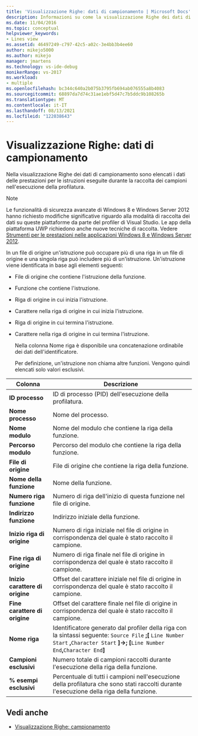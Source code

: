 ```yaml
---
title: 'Visualizzazione Righe: dati di campionamento | Microsoft Docs'
description: Informazioni su come la visualizzazione Righe dei dati di campionamento elenca i dati sulle prestazioni per le istruzioni in esecuzione quando i campioni sono stati raccolti nell'esecuzione della profilatura.
ms.date: 11/04/2016
ms.topic: conceptual
helpviewer_keywords:
- Lines view
ms.assetid: 46497249-c797-42c5-a02c-3e4bb3b4ee60
author: mikejo5000
ms.author: mikejo
manager: jmartens
ms.technology: vs-ide-debug
monikerRange: vs-2017
ms.workload:
- multiple
ms.openlocfilehash: bc344c640a2b075b3795fb694ab076555a8b4083
ms.sourcegitcommit: 68897da7d74c31ae1ebf5d47c7b5ddc9b108265b
ms.translationtype: MT
ms.contentlocale: it-IT
ms.lasthandoff: 08/13/2021
ms.locfileid: "122038643"
---
```

# <a name="lines-view---sampling-data"></a>Visualizzazione Righe: dati di campionamento
Nella visualizzazione Righe dei dati di campionamento sono elencati i dati delle prestazioni per le istruzioni eseguite durante la raccolta dei campioni nell'esecuzione della profilatura.

> [!NOTE]
> Le funzionalità di sicurezza avanzate di Windows 8 e Windows Server 2012 hanno richiesto modifiche significative riguardo alla modalità di raccolta dei dati su queste piattaforme da parte del profiler di Visual Studio. Le app della piattaforma UWP richiedono anche nuove tecniche di raccolta. Vedere [Strumenti per le prestazioni nelle applicazioni Windows 8 e Windows Server 2012](../profiling/performance-tools-on-windows-8-and-windows-server-2012-applications.md).

 In un file di origine un'istruzione può occupare più di una riga in un file di origine e una singola riga può includere più di un'istruzione. Un'istruzione viene identificata in base agli elementi seguenti:

- File di origine che contiene l'istruzione della funzione.

- Funzione che contiene l'istruzione.

- Riga di origine in cui inizia l'istruzione.

- Carattere nella riga di origine in cui inizia l'istruzione.

- Riga di origine in cui termina l'istruzione.

- Carattere nella riga di origine in cui termina l'istruzione.

  Nella colonna Nome riga è disponibile una concatenazione ordinabile dei dati dell'identificatore.

  Per definizione, un'istruzione non chiama altre funzioni. Vengono quindi elencati solo valori esclusivi.

|Colonna|Descrizione|
|------------|-----------------|
|**ID processo**|ID di processo (PID) dell'esecuzione della profilatura.|
|**Nome processo**|Nome del processo.|
|**Nome modulo**|Nome del modulo che contiene la riga della funzione.|
|**Percorso modulo**|Percorso del modulo che contiene la riga della funzione.|
|**File di origine**|File di origine che contiene la riga della funzione.|
|**Nome della funzione**|Nome della funzione.|
|**Numero riga funzione**|Numero di riga dell'inizio di questa funzione nel file di origine.|
|**Indirizzo funzione**|Indirizzo iniziale della funzione.|
|**Inizio riga di origine**|Numero di riga iniziale nel file di origine in corrispondenza del quale è stato raccolto il campione.|
|**Fine riga di origine**|Numero di riga finale nel file di origine in corrispondenza del quale è stato raccolto il campione.|
|**Inizio carattere di origine**|Offset del carattere iniziale nel file di origine in corrispondenza del quale è stato raccolto il campione.|
|**Fine carattere di origine**|Offset del carattere finale nel file di origine in corrispondenza del quale è stato raccolto il campione.|
|**Nome riga**|Identificatore generato dal profiler della riga con la sintassi seguente: `Source File` **;[** `Line Number Start` **,**`Character Start` **]->; [**`Line Number End`**,**`Character End`**]**|
|**Campioni esclusivi**|Numero totale di campioni raccolti durante l'esecuzione della riga della funzione.|
|**% esempi esclusivi**|Percentuale di tutti i campioni nell'esecuzione della profilatura che sono stati raccolti durante l'esecuzione della riga della funzione.|

## <a name="see-also"></a>Vedi anche
- [Visualizzazione Righe: campionamento](../profiling/lines-view-dotnet-memory-sampling-data.md)
